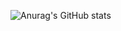 
![Anurag's GitHub stats](https://github-readme-stats.vercel.app/api?username=kimkiyong0612&show_icons=true&theme=dark)

<!--
[![Readme Card](https://github-readme-stats.vercel.app/api/pin/?username=kimkiyong0612&repo=megumiXmas)](https://github.com/kimkiyong0612/megumiXmas)

[![Readme Card](https://github-readme-stats.vercel.app/api/pin/?username=kimkiyong0612&repo=chatbot)](https://github.com/kimkiyong0612/chatbot)

[![Readme Card](https://github-readme-stats.vercel.app/api/pin/?username=kimkiyong0612&repo=nuxtcontentful)](https://github.com/kimkiyong0612/nuxtcontentful)

[![Readme Card](https://github-readme-stats.vercel.app/api/pin/?username=kimkiyong0612&repo=Linebot_Fitness)](https://github.com/kimkiyong0612/Linebot_Fitness)
-->




<!--
**kimkiyong0612/kimkiyong0612** is a ✨ _special_ ✨ repository because its `README.md` (this file) appears on your GitHub profile.

Here are some ideas to get you started:

- 🔭 I’m currently working on ...
- 🌱 I’m currently learning ...
- 👯 I’m looking to collaborate on ...
- 🤔 I’m looking for help with ...
- 💬 Ask me about ...
- 📫 How to reach me: ...
- 😄 Pronouns: ...
- ⚡ Fun fact: ...
-->
